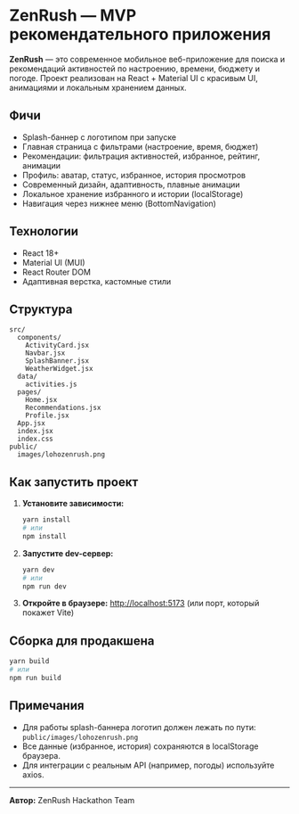# ZenRush — MVP рекомендательного приложения

**ZenRush** — это современное мобильное веб-приложение для поиска и рекомендаций активностей по настроению, времени, бюджету и погоде. Проект реализован на React + Material UI с красивым UI, анимациями и локальным хранением данных.

## Фичи
- Splash-баннер с логотипом при запуске
- Главная страница с фильтрами (настроение, время, бюджет)
- Рекомендации: фильтрация активностей, избранное, рейтинг, анимации
- Профиль: аватар, статус, избранное, история просмотров
- Современный дизайн, адаптивность, плавные анимации
- Локальное хранение избранного и истории (localStorage)
- Навигация через нижнее меню (BottomNavigation)

## Технологии
- React 18+
- Material UI (MUI)
- React Router DOM
- Адаптивная верстка, кастомные стили

## Структура
```
src/
  components/
    ActivityCard.jsx
    Navbar.jsx
    SplashBanner.jsx
    WeatherWidget.jsx
  data/
    activities.js
  pages/
    Home.jsx
    Recommendations.jsx
    Profile.jsx
  App.jsx
  index.jsx
  index.css
public/
  images/lohozenrush.png
```

## Как запустить проект
1. **Установите зависимости:**
   ```sh
   yarn install
   # или
   npm install
   ```
2. **Запустите dev-сервер:**
   ```sh
   yarn dev
   # или
   npm run dev
   ```
3. **Откройте в браузере:**
   [http://localhost:5173](http://localhost:5173) (или порт, который покажет Vite)

## Сборка для продакшена
```sh
yarn build
# или
npm run build
```

## Примечания
- Для работы splash-баннера логотип должен лежать по пути: `public/images/lohozenrush.png`
- Все данные (избранное, история) сохраняются в localStorage браузера.
- Для интеграции с реальным API (например, погоды) используйте axios.

---

**Автор:** ZenRush Hackathon Team
